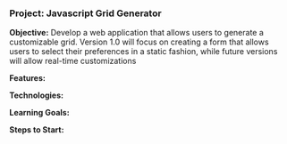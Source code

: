 ### Project: Javascript Grid Generator 

**Objective:** Develop a web application that allows users to generate a customizable grid. Version 1.0 will focus on creating a form that allows users to select their preferences in a static fashion, while future versions will allow real-time customizations

**Features:**



**Technologies:**


**Learning Goals:**



**Steps to Start:**

